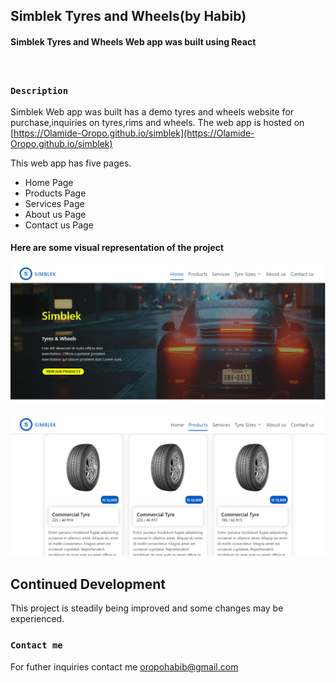 ## Simblek Tyres and Wheels(by Habib)

#### Simblek Tyres and Wheels Web app was built using React
<br>

### `Description`
Simblek Web app was built has a demo tyres and wheels website for purchase,inquiries on tyres,rims and wheels. The web app is hosted on [https://Olamide-Oropo.github.io/simblek](https://Olamide-Oropo.github.io/simblek)

This web app has five pages.

- Home Page
- Products Page
- Services Page
- About us Page
- Contact us Page

#### Here are some visual representation of the project

![screenshot](./public/Screenshot%20(139)-crop.png)
<br>

![screenshot](./public/Screenshot%20(140)-crop.png)

## Continued Development

This project is steadily being improved and some changes may be experienced.

### `Contact me`

For futher inquiries contact me [oropohabib@gmail.com](oropohabib@gmail.com)

